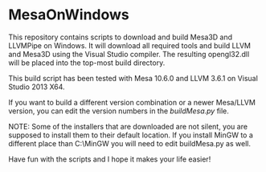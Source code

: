 # MesaOnWindows

This repository contains scripts to download and build Mesa3D and LLVMPipe on Windows.
It will download all required tools and build LLVM and Mesa3D using the Visual Studio compiler.
The resulting opengl32.dll will be placed into the top-most build directory.

This build script has been tested with Mesa 10.6.0 and LLVM 3.6.1 on Visual Studio 2013 X64.

If you want to build a different version combination or a newer Mesa/LLVM version, you can edit the
version numbers in the *buildMesa.py* file.

NOTE: Some of the installers that are downloaded are not silent, you are supposed to install them
to their default location. If you install MinGW to a different place than C:\MinGW you will need to edit
buildMesa.py as well.

Have fun with the scripts and I hope it makes your life easier!
